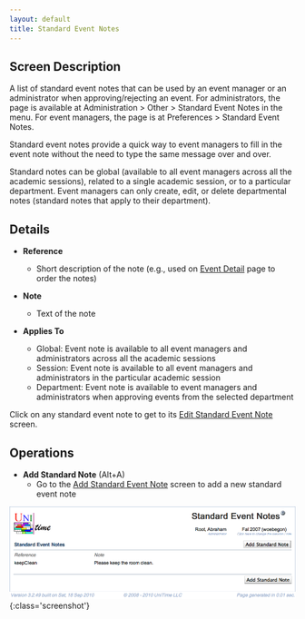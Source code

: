 ```yaml
---
layout: default
title: Standard Event Notes
---
```



## Screen Description

A list of standard event notes that can be used by an event manager or an administrator when approving/rejecting an event. For administrators, the page is available at Administration > Other > Standard Event Notes in the menu. For event managers, the page is at Preferences > Standard Event Notes.

Standard event notes provide a quick way to event managers to fill in the event note without the need to type the same message over and over.

Standard notes can be global (available to all event managers across all the academic sessions), related to a single academic session, or to a particular department. Event managers can only create, edit, or delete departmental notes (standard notes that apply to their department).

## Details

* **Reference**
	* Short description of the note (e.g., used on [Event Detail](event-detail) page to order the notes)

* **Note**
	* Text of the note

* **Applies To**
	* Global: Event note is available to all event managers and administrators across all the academic sessions
	* Session: Event note is available to all event managers and administrators in the particular academic session
	* Department: Event note is available to event managers and administrators when approving events from the selected department

Click on any standard event note to get to its [Edit Standard Event Note](edit-standard-event-note) screen.

## Operations

* **Add Standard Note** (Alt+A)
	* Go to the [Add Standard Event Note](add-standard-event-note) screen to add a new standard event note


![Standard Event Notes](images/standard-event-notes-1.png){:class='screenshot'}
